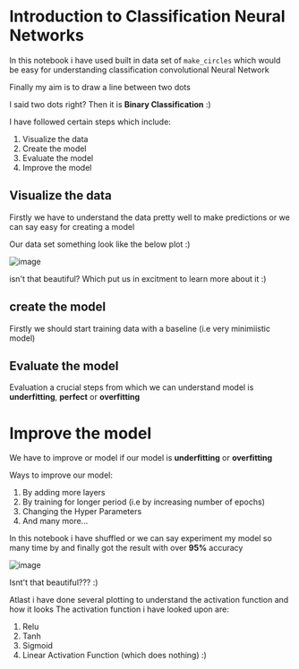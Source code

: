 # Introduction to Classification Neural Networks


In this notebook i have used built in data set of `make_circles` which would be easy for understanding classification convolutional Neural Network


Finally my aim is to draw a line between two dots 



I said two dots right? Then it is **Binary Classification** :)

I have followed certain steps which include:
1. Visualize the data
2. Create the model
3. Evaluate the model
4. Improve the model


## Visualize the data

Firstly we have to understand the data pretty well to make predictions or we can say easy for creating a model

Our data set something look like the below plot :)

![image](https://user-images.githubusercontent.com/91750738/178101193-09e66f56-65e4-448d-9a18-2e2d67befb56.png)


isn't that beautiful? 
Which put us in excitment to learn more about it :)

## create the model

Firstly we should start training data with a baseline (i.e very minimiistic model)

## Evaluate the model

Evaluation a crucial steps from which we can understand model is **underfitting**, **perfect** or **overfitting**

# Improve the model

We have to improve or model if our model is **underfitting** or **overfitting**

Ways to improve our model:
1. By adding more layers
2. By training for longer period (i.e by increasing number of epochs)
3. Changing the Hyper Parameters
4. And many more...


In this notebook i have shuffled or we can say experiment my model so many time by and finally got the result with over **95%** accuracy

![image](https://user-images.githubusercontent.com/91750738/178101358-b6f24b43-49dd-415a-97d6-43b9842faf85.png)


Isnt't that beautiful??? :)


Atlast i have done several plotting to understand the activation function and how it looks
The activation function i have looked upon are:
1. Relu
2. Tanh
3. Sigmoid
4. Linear Activation Function (which does nothing) :)



